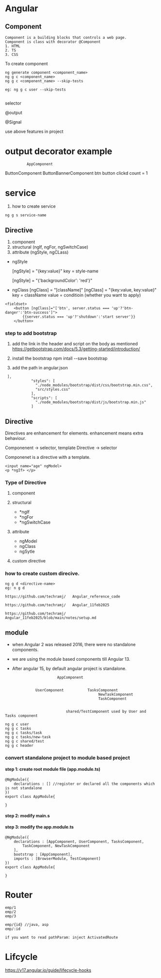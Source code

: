 # Angular

## Component
```
Component is a building blocks that controls a web page.
Component is class with decorator @Component
1. HTML
2. TS
3. CSS
```
To create component 
```
ng generate component <component_name>
ng g c <component_name>
ng g c <component_name> --skip-tests

eg: ng g c user --skip-tests
```


##
selector 
<app-users>

@output

@Signal

use above features in project


# output decorator example
              AppComponent

ButtonComponent             ButtonBannerComponent
btn                         button clickd count = 1



# service
1. how to create service
```
ng g s service-name
```

## Directive
1. component
2. structural (ngIf, ngFor, ngSwitchCase)
3. attribute (ngStyle, ngCLass)

- ngStyle

  [ngStyle] = "{key:value}"
  key = style-name

  [ngStyle] = "{'backgroundColor': 'red'}"

- ngClass
  [ngClass] = "[className]"
  [ngClass] = "{key:value, key:value}"
  key = className
  value = conditioin (whether you want to apply)
```
<fieldset>
    <button [ngClass]="['btn', server.status === 'up'?'btn-danger':'btn-success']">
        {{server.status === 'up'?'shutdown':'start server'}}
    </button>
```

  ### step to add bootstrap

1. add the link in the header and script on the body as mentioned
https://getbootstrap.com/docs/5.3/getting-started/introduction/

2. install the bootstrap
npm intall --save bootstrap

3. add the path in angular.json
```
 ],
            "styles": [
              "./node_modules/bootstrap/dist/css/bootstrap.min.css",
              "src/styles.css"
            ],
            "scripts": [
              "./node_modules/bootstrap/dist/js/bootstrap.min.js"
            ]
```

## Directive

Directives are enhancement for elements.
enhancement means extra behaviour.

Componenent -> selector, template
Directive -> selector

Componenet is a directive with a template.
```
<input name="age" ngModel>
<p *ngIf> </p>
```

### Type of Directive
1. component
2. structural
    - *ngIf
    - *ngFor
    - *ngSwitchCase
3. attribute
    - ngModel
    - ngClass
    - ngSytle

4. custom directive

### how to create custom direcive.
```
ng g d <directive-name> 
eg: n g d

https://github.com/techramj/   Angular_reference_code

https://github.com/techramj/   Angular_11feb2025

https://github.com/techramj/   Angular_11feb2025/blob/main/notes/setup.md

```

## module 
- when Angular 2 was released 2016, there were no standalone components.
- we are using the module based components till Angular 13.

- After angular 15, by default angular project is standalone.

```
                        AppComponent


              UserComponent           TasksComponent
                                           NewTaskComponent
                                           TaskComponent


                            shared/TestComponent used by User and Tasks component

ng g c user
ng g c tasks
ng g c tasks/task
ng g c tasks/new-task
ng g c shared/test
ng g c header
```

### convert standalone project to module based project
#### step 1: create root module file (app.module.ts)
```
@NgModule({
    declarations : [] //register or declared all the components which is not standalone
})
export class AppModule{

}
```

#### step 2: modify main.s

#### step 3: modify the  app.module.ts
```
@NgModule({
    declarations : [AppComponent, UserComponent, TasksComponent,
        TaskComponent, NewTaskComponent
    ],
    bootstrap : [AppComponent],
    imports : [BrowserModule, TestComponent]
})
export class AppModule{

}

```



# Router
```
emp/1
emp/2
emp/3

emp/{id} //java, asp
emp/:id

if you want to read pathParam: inject ActivatedRoute
```


# Lifcycle 
https://v17.angular.io/guide/lifecycle-hooks


